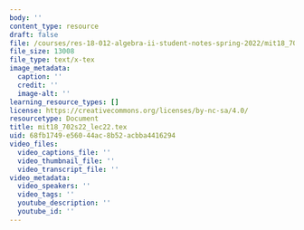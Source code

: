 ```yaml
---
body: ''
content_type: resource
draft: false
file: /courses/res-18-012-algebra-ii-student-notes-spring-2022/mit18_702s22_lec22.tex
file_size: 13008
file_type: text/x-tex
image_metadata:
  caption: ''
  credit: ''
  image-alt: ''
learning_resource_types: []
license: https://creativecommons.org/licenses/by-nc-sa/4.0/
resourcetype: Document
title: mit18_702s22_lec22.tex
uid: 68fb1749-e560-44ac-8b52-acbba4416294
video_files:
  video_captions_file: ''
  video_thumbnail_file: ''
  video_transcript_file: ''
video_metadata:
  video_speakers: ''
  video_tags: ''
  youtube_description: ''
  youtube_id: ''
---
```

